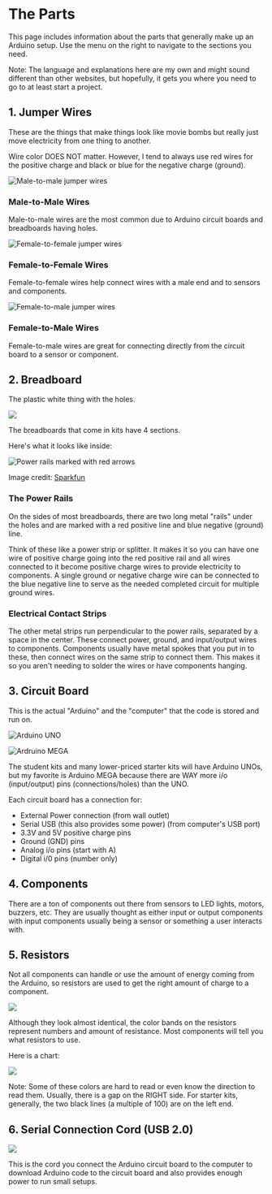# The Parts

This page includes information about the parts that generally make up an Arduino setup. Use the menu on the right to navigate to the sections you need.

Note: The language and explanations here are my own and might sound different than other websites, but hopefully, it gets you where you need to go to at least start a project.

## 1. Jumper Wires

These are the things that make things look like movie bombs but really just move electricity from one thing to another.

Wire color DOES NOT matter. However, I tend to always use red wires for the positive charge and black or blue for the negative charge \(ground\).

![Male-to-male jumper wires](../.gitbook/assets/image%20%28301%29.png)

### Male-to-Male Wires

Male-to-male wires are the most common due to Arduino circuit boards and breadboards having holes.

![Female-to-female jumper wires](../.gitbook/assets/image%20%28292%29.png)

### Female-to-Female Wires

Female-to-female wires help connect wires with a male end and to sensors and components.

![Female-to-male jumper wires](../.gitbook/assets/image%20%28299%29.png)

### Female-to-Male Wires

Female-to-male wires are great for connecting directly from the circuit board to a sensor or component.

## 2. Breadboard

The plastic white thing with the holes.

![](../.gitbook/assets/image%20%28272%29.png)

The breadboards that come in kits have 4 sections.

Here's what it looks like inside:

![Power rails marked with red arrows](../.gitbook/assets/image%20%28275%29.png)

Image credit: [Sparkfun](https://learn.sparkfun.com/tutorials/how-to-use-a-breadboard/all)

### The Power Rails

On the sides of most breadboards, there are two long metal "rails" under the holes and are marked with a red positive line and blue negative \(ground\) line. 

Think of these like a power strip or splitter. It makes it so you can have one wire of positive charge going into the red positive rail and all wires connected to it become positive charge wires to provide electricity to components. A single ground or negative charge wire can be connected to the blue negative line to serve as the needed completed circuit for multiple ground wires.

### Electrical Contact Strips

The other metal strips run perpendicular to the power rails, separated by a space in the center. These connect power, ground, and input/output wires to components. Components usually have metal spokes that you put in to these, then connect wires on the same strip to connect them. This makes it so you aren't needing to solder the wires or have components hanging.

## 3. Circuit Board

This is the actual "Arduino" and the "computer" that the code is stored and run on.

![Arduino UNO](../.gitbook/assets/image%20%28273%29.png)

![Ardruino MEGA](../.gitbook/assets/image%20%28270%29.png)

The student kits and many lower-priced starter kits will have Arduino UNOs, but my favorite is Arduino MEGA because there are WAY more i/o \(input/output\) pins \(connections/holes\) than the UNO.

Each circuit board has a connection for:

* External Power connection \(from wall outlet\)
* Serial USB \(this also provides some power\) \(from computer's USB port\)
* 3.3V and 5V positive charge pins
* Ground \(GND\) pins
* Analog i/o pins \(start with A\)
* Digital i/0 pins \(number only\)

## 4. Components

There are a ton of components out there from sensors to LED lights, motors, buzzers, etc. They are usually thought as either input or output components with input components usually being a sensor or something a user interacts with.

## 5. Resistors

Not all components can handle or use the amount of energy coming from the Arduino, so resistors are used to get the right amount of charge to a component.

![](../.gitbook/assets/image%20%28271%29.png)

Although they look almost identical, the color bands on the resistors represent numbers and amount of resistance. Most components will tell you what resistors to use.

Here is a chart:

![](../.gitbook/assets/image%20%28274%29.png)

Note: Some of these colors are hard to read or even know the direction to read them. Usually, there is a gap on the RIGHT side. For starter kits, generally, the two black lines \(a multiple of 100\) are on the left end.

## 6. Serial Connection Cord \(USB 2.0\)

![](../.gitbook/assets/image%20%28276%29.png)

This is the cord you connect the Arduino circuit board to the computer to download Arduino code to the circuit board and also provides enough power to run small setups.

